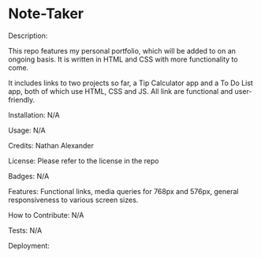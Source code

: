# Note-Taker
Description:

This repo features my personal portfolio, which will be added to on an ongoing basis. It is written in HTML and CSS with more functionality to come.

It includes links to two projects so far, a Tip Calculator app and a To Do List app, both of which use HTML, CSS and JS. All link are functional and user-friendly.

Installation: N/A

Usage: N/A

Credits: Nathan Alexander

License: Please refer to the license in the repo

Badges: N/A

Features: Functional links, media queries for 768px and 576px, general responsiveness to various screen sizes.

How to Contribute: N/A

Tests: N/A

Deployment: